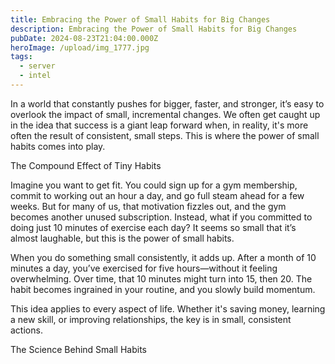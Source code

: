 ```yaml
---
title: Embracing the Power of Small Habits for Big Changes
description: Embracing the Power of Small Habits for Big Changes
pubDate: 2024-08-23T21:04:00.000Z
heroImage: /upload/img_1777.jpg
tags:
  - server
  - intel
---
```


In a world that constantly pushes for bigger, faster, and stronger, it’s easy to overlook the impact of small, incremental changes. We often get caught up in the idea that success is a giant leap forward when, in reality, it's more often the result of consistent, small steps. This is where the power of small habits comes into play.

The Compound Effect of Tiny Habits

Imagine you want to get fit. You could sign up for a gym membership, commit to working out an hour a day, and go full steam ahead for a few weeks. But for many of us, that motivation fizzles out, and the gym becomes another unused subscription. Instead, what if you committed to doing just 10 minutes of exercise each day? It seems so small that it’s almost laughable, but this is the power of small habits.

When you do something small consistently, it adds up. After a month of 10 minutes a day, you’ve exercised for five hours—without it feeling overwhelming. Over time, that 10 minutes might turn into 15, then 20. The habit becomes ingrained in your routine, and you slowly build momentum.

This idea applies to every aspect of life. Whether it's saving money, learning a new skill, or improving relationships, the key is in small, consistent actions.

The Science Behind Small Habits
